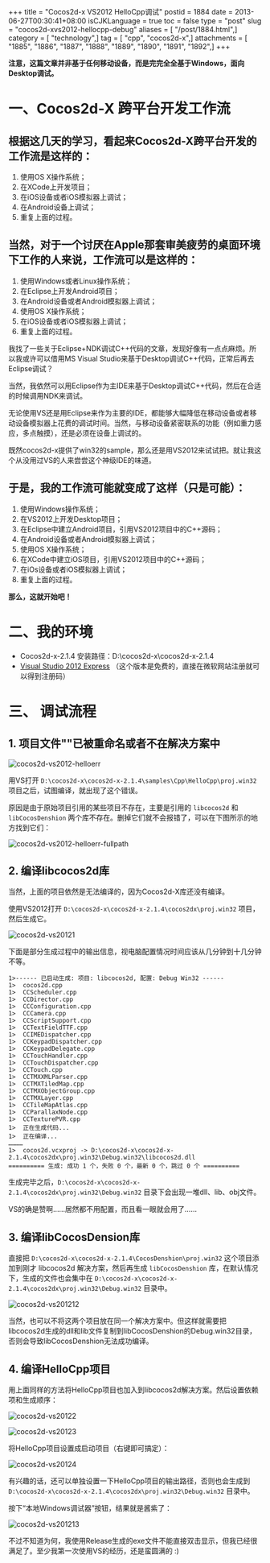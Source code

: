 +++
title = "Cocos2d-x VS2012 HelloCpp调试"
postid = 1884
date = 2013-06-27T00:30:41+08:00
isCJKLanguage = true
toc = false
type = "post"
slug = "cocos2d-xvs2012-hellocpp-debug"
aliases = [ "/post/1884.html",]
category = [ "technology",]
tag = [ "cpp", "cocos2d-x",]
attachments = [ "1885", "1886", "1887", "1888", "1889", "1890", "1891", "1892",]
+++


**注意，这篇文章并非基于任何移动设备，而是完完全全基于Windows，面向Desktop调试。**

# 一、Cocos2d-X 跨平台开发工作流

## 根据这几天的学习，看起来Cocos2d-X跨平台开发的工作流是这样的：

1.  使用OS X操作系统；
2.  在XCode上开发项目；
3.  在iOS设备或者iOS模拟器上调试；
4.  在Android设备上调试；
5.  重复上面的过程。

## 当然，对于一个讨厌在Apple那套审美疲劳的桌面环境下工作的人来说，工作流可以是这样的：

1.  使用Windows或者Linux操作系统；
2.  在Eclipse上开发Android项目；
3.  在Android设备或者Android模拟器上调试；
4.  使用OS X操作系统；
5.  在iOS设备或者iOS模拟器上调试；
6.  重复上面的过程。

我找了一些关于Eclipse+NDK调试C++代码的文章，发现好像有一点点麻烦。所以我或许可以借用MS Visual Studio来基于Desktop调试C++代码，正常后再去Eclipse调试？<!--more-->

当然，我依然可以用Eclipse作为主IDE来基于Desktop调试C++代码，然后在合适的时候调用NDK来调试。

无论使用VS还是用Eclipse来作为主要的IDE，都能够大幅降低在移动设备或者移动设备模拟器上花费的调试时间。当然，与移动设备紧密联系的功能（例如重力感应，多点触摸），还是必须在设备上调试的。

既然cocos2d-x提供了win32的sample，那么还是用VS2012来试试把。就让我这个从没用过VS的人来尝尝这个神级IDE的味道。

## 于是，我的工作流可能就变成了这样（只是可能）：

1.  使用Windows操作系统；
2.  在VS2012上开发Desktop项目；
3.  在Eclipse中建立Android项目，引用VS2012项目中的C++源码；
4.  在Android设备或者Android模拟器上调试；
5.  使用OS X操作系统；
6.  在XCode中建立iOS项目，引用VS2012项目中的C++源码；
7.  在iOs设备或者iOS模拟器上调试；
8.  重复上面的过程。

**那么，这就开始吧！**

# 二、我的环境

-   Cocos2d-x-2.1.4 安装路径：D:\\cocos2d-x\\cocos2d-x-2.1.4
-   [Visual Studio 2012 Express](http://www.microsoft.com/visualstudio/eng/downloads)
    （这个版本是免费的，直接在微软网站注册就可以得到注册码）

# 三、 调试流程

## 1. 项目文件""已被重命名或者不在解决方案中

![cocos2d-vs2012-helloerr](/uploads/2013/06/cocos2d-vs2012-helloerr.png)

用VS打开 `D:\cocos2d-x\cocos2d-x-2.1.4\samples\Cpp\HelloCpp\proj.win32` 项目之后，试图编译，就出现了这个错误。

原因是由于原始项目引用的某些项目不存在，主要是引用的 `libcocos2d` 和 `libCocosDenshion` 两个库不存在。删掉它们就不会报错了，可以在下图所示的地方找到它们：

![cocos2d-vs2012-helloerr-fullpath](/uploads/2013/06/cocos2d-vs2012-helloerr-fullpath.png)

## 2. 编译libcocos2d库

当然，上面的项目依然是无法编译的，因为Cocos2d-X库还没有编译。

使用VS2012打开 `D:\cocos2d-x\cocos2d-x-2.1.4\cocos2dx\proj.win32` 项目，然后生成它。

![cocos2d-vs20121](/uploads/2013/06/cocos2d-vs20121.png)

下面是部分生成过程中的输出信息，视电脑配置情况时间应该从几分钟到十几分钟不等。

    1>------ 已启动生成: 项目: libcocos2d, 配置: Debug Win32 ------
    1>  cocos2d.cpp
    1>  CCScheduler.cpp
    1>  CCDirector.cpp
    1>  CCConfiguration.cpp
    1>  CCCamera.cpp
    1>  CCScriptSupport.cpp
    1>  CCTextFieldTTF.cpp
    1>  CCIMEDispatcher.cpp
    1>  CCKeypadDispatcher.cpp
    1>  CCKeypadDelegate.cpp
    1>  CCTouchHandler.cpp
    1>  CCTouchDispatcher.cpp
    1>  CCTouch.cpp
    1>  CCTMXXMLParser.cpp
    1>  CCTMXTiledMap.cpp
    1>  CCTMXObjectGroup.cpp
    1>  CCTMXLayer.cpp
    1>  CCTileMapAtlas.cpp
    1>  CCParallaxNode.cpp
    1>  CCTexturePVR.cpp
    1>  正在生成代码...
    1>  正在编译...
    …………
    1>  cocos2d.vcxproj -> D:\cocos2d-x\cocos2d-x-2.1.4\cocos2dx\proj.win32\Debug.win32\libcocos2d.dll
    ========== 生成: 成功 1 个，失败 0 个，最新 0 个，跳过 0 个 ==========

生成完毕之后，`D:\cocos2d-x\cocos2d-x-2.1.4\cocos2dx\proj.win32\Debug.win32` 目录下会出现一堆dll、lib、obj文件。

VS的确是赞啊……居然都不用配置，而且看一眼就会用了……

## 3. 编译libCocosDension库

直接把 `D:\cocos2d-x\cocos2d-x-2.1.4\CocosDenshion\proj.win32` 这个项目添加到刚才 libcocos2d 解决方案，然后再生成 `libCocosDenshion` 库，在默认情况下，生成的文件也会集中在 `D:\cocos2d-x\cocos2d-x-2.1.4\cocos2dx\proj.win32\Debug.win32` 目录中。

![cocos2d-vs201212](/uploads/2013/06/cocos2d-vs201212.png)

当然，也可以不将这两个项目放在同一个解决方案中。但这样就需要把libcocos2d生成的dll和lib文件复制到libCocosDenshion的Debug.win32目录，否则会导致libCocosDenshion无法成功编译。

## 4. 编译HelloCpp项目

用上面同样的方法将HelloCpp项目也加入到libcocos2d解决方案。然后设置依赖项和生成顺序：

![cocos2d-vs20122](/uploads/2013/06/cocos2d-vs20122.png)

![cocos2d-vs20123](/uploads/2013/06/cocos2d-vs20123.png)

将HelloCpp项目设置成启动项目（右键即可搞定）：

![cocos2d-vs20124](/uploads/2013/06/cocos2d-vs20124.png)

有兴趣的话，还可以单独设置一下HelloCpp项目的输出路径，否则也会生成到 `D:\cocos2d-x\cocos2d-x-2.1.4\cocos2dx\proj.win32\Debug.win32` 目录中。

按下“本地Windows调试器”按钮，结果就是酱紫了：

![cocos2d-vs201213](/uploads/2013/06/cocos2d-vs201213.png)

不过不知道为何，我使用Release生成的exe文件不能直接双击显示，但我已经很满足了。至少我第一次使用VS的经历，还是蛮圆满的
:)

